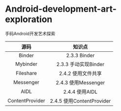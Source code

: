 # Android-development-art-exploration
手码Android开发艺术探索

|源码|知识点|
|:--:|:--:|
|Binder|2.3.3 Binder|
|Mybinder|2.3.3 手动实现Binder|
|Fileshare|2.4.2 使用文件共享|
|Messenger|2.4.3 使用Messenger|
|AIDL|2.4.4 使用AIDL|
|ContentProvider|2.4.5 使用ContentProvider|